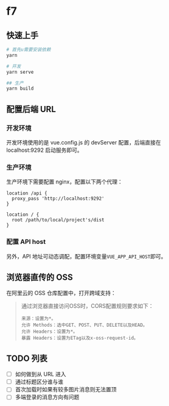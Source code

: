 # f7

## 快速上手

```bash
# 首先u需要安装依赖
yarn

# 开发
yarn serve

## 生产
yarn build
```

## 配置后端 URL

### 开发环境

开发环境使用的是 vue.config.js 的 devServer 配置，后端直接在 localhost:9292 启动服务即可。

### 生产环境

生产环境下需要配置 nginx，配置以下两个代理：

```nginx
location /api {
  proxy_pass 'http://localhost:9292'
}

location / {
  root /path/to/local/project's/dist
}
```

### 配置 API host

另外，API 地址可动态调配，配置环境变量`VUE_APP_API_HOST`即可。

## 浏览器直传的 OSS

在阿里云的 OSS 仓库配置中，打开跨域支持：

> 通过浏览器直接访问OSS时，CORS配置规则要求如下：
> 
>     来源：设置为*。
>     允许 Methods：选中GET、POST、PUT、DELETE以及HEAD。
>     允许 Headers：设置为*。
>     暴露 Headers：设置为ETag以及x-oss-request-id。

## TODO 列表

- [ ] 如何做到从 URL 进入
- [ ] 通过标题区分谁与谁
- [ ] 首次加载时如果有较多图片消息则无法置顶
- [ ] 多端登录的消息方向有问题
